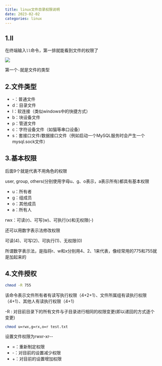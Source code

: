 ```yaml
---
title: linux文件目录权限说明
date: 2023-02-02
categories: linux
---
```

## 1.ll
在终端输入`ll`命令，第一排就能看到文件的权限了

![](https://img.xiyangyang.cc/blog/%E6%88%AA%E5%B1%8F2023-02-03%20%E4%B8%8A%E5%8D%8812.03.17.png)

第一个`-`就是文件的类型

## 2.文件类型
- -：普通文件
- d：目录文件
- l：软连接（类似windows中的快捷方式）
- b：块设备文件
- p：管道文件
- c：字符设备文件（如猫等串口设备）
- s：套接口文件/数据接口文件（例如启动一个MySQL服务时会产生一个mysql.sock文件）
## 3.基本权限
后面9个就是代表不用角色的权限

user, group, others(分别使用字母u、g、o表示，a表示所有)都具有基本权限

- u：所有者
- g：组成员
- o：其他成员
- a：所有人

rwx：可读(r)、可写(w)、可执行(x)和无权限(-)

还可以用数字表示法修改权限

可读(4)、可写(2)、可执行(1)、无权限(0)

所谓数字表示法，是指将r、w和x分别用4、2、1来代表，像经常用的775和755就是加起来的

## 4.文件授权
```bash
chmod -R 755
```
该命令表示文件所有者有读写执行权限（4+2+1）、文件所属组有读执行权限（4+1）、其他人有读执行权限（4+1）

-R : 对目前目录下的所有文件与子目录进行相同的权限变更(即以递回的方式逐个变更)

```bash
chmod u=rwx,g=rx,o=r test.txt
```
设置文件权限为rwxr-xr--

- =：重新制定权限
- -：对目前的设置减少权限
- +：对目前的设置增加权限